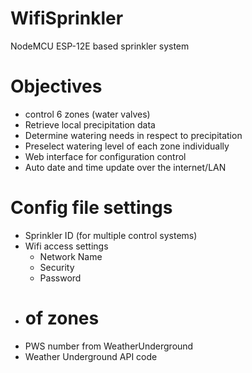# WifiSprinkler
NodeMCU ESP-12E based sprinkler system


# Objectives
- control 6 zones (water valves)
- Retrieve local precipitation data
- Determine watering needs in respect to precipitation
- Preselect watering level of each zone individually
- Web interface for configuration control
- Auto date and time update over the internet/LAN

# Config file settings
- Sprinkler ID (for multiple control systems)
- Wifi access settings
  - Network Name
  - Security
  - Password
- # of zones
- PWS number from WeatherUnderground
- Weather Underground API code
